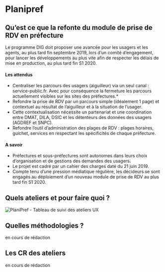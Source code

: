 # Planipref

## Qu’est ce que la refonte du module de prise de RDV en préfecture
Le programme DIG doit proposer une avancée pour les usagers et les agents, au plus tard fin septembre 2019, lors d’un comité d’engagement, pour lancer les développements au plus vite afin de respecter les délais de mise en production, au plus tard fin S1 2020.

#### Les attendus 
* Centraliser les parcours des usagers (aiguilleur) via un seul canal : service-public.fr. Avec pour conséquence la fermeture les parcours actuellement visibles sur les sites des préfectures.*
* Refondre la prise de RDV par un parcours simple (idéalement 1 page) et contextuel au résultat de l’aiguilleur et à la situation de l’usager. 
* Cette contextualisation nécessite un partenariat et une coordination entre DMAT, DILA, DSIC et les détenteurs des données des usagers (AGDREF et SNPC).
* Refondre l’outil d’administration des plages de RDV : plages horaires, guichet, services en respectant les spécificités de chaque préfecture.

#### A savoir
* Préfectures et sous-préfectures sont autonomes dans leurs choix d’organisation et de gestions des demandes des usagers. 
* Le projet est cadré par un cahier des charges daté du 21 juin 2019.
* Compte tenu d’une pression médiatique régulière, les décideurs se sont engagés au déploiement d’un nouveau module de prise de RDV au plus tard fin S1 2020. 

## Quels ateliers et pour faire quoi ?
![PlaniPref - Tableau de suivi des ateliers UX](../img/PlaniPref_UX_tableauSuiviAtelier.png)

## Quelles méthodologies ?
en cours de rédaction
## Les CR des ateliers
en cours de rédaction
